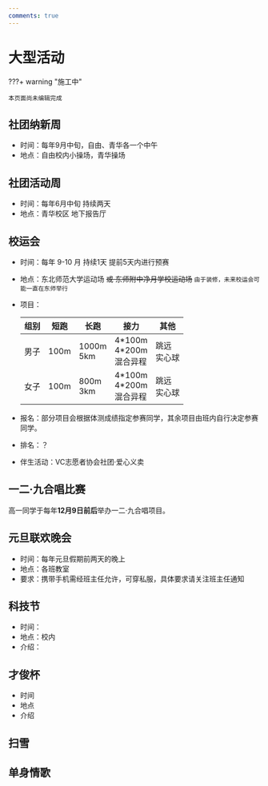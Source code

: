 ```yaml
---
comments: true
---
```


# 大型活动

???+ warning "施工中"

    本页面尚未编辑完成

## 社团纳新周

- 时间：每年9月中旬，自由、青华各一个中午
- 地点：自由校内小操场，青华操场

## 社团活动周

- 时间：每年6月中旬 持续两天
- 地点：青华校区 地下报告厅

## 校运会

- 时间：每年 9-10 月 持续1天 提前5天内进行预赛
- 地点：东北师范大学运动场 ~~或 东师附中净月学校运动场~~ `由于装修，未来校运会可能一直在东师举行`
- 项目：

    |组别|短跑|长跑|接力|其他|
    |---|---|---|---|---|
    |男子|100m|1000m<br>5km|4\*100m<br>4\*200m<br>混合异程|跳远<br>实心球|
    |女子|100m|800m<br>3km|4\*100m<br>4\*200m<br>混合异程|跳远<br>实心球|

- 报名：部分项目会根据体测成绩指定参赛同学，其余项目由班内自行决定参赛同学。
- 排名：？
- 伴生活动：VC志愿者协会社团·爱心义卖

## 一二·九合唱比赛

高一同学于每年**12月9日前后**举办一二·九合唱项目。

## 元旦联欢晚会

- 时间：每年元旦假期前两天的晚上
- 地点：各班教室
- 要求：携带手机需经班主任允许，可穿私服，具体要求请关注班主任通知

## 科技节

- 时间：
- 地点：校内
- 介绍：

## 才俊杯

- 时间
- 地点
- 介绍

## 扫雪

## 单身情歌
